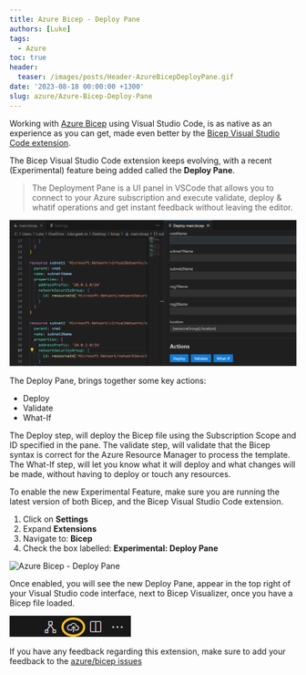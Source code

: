 ```yaml
---
title: Azure Bicep - Deploy Pane
authors: [Luke]
tags:
  - Azure
toc: true
header:
  teaser: /images/posts/Header-AzureBicepDeployPane.gif
date: '2023-08-18 00:00:00 +1300'
slug: azure/Azure-Bicep-Deploy-Pane
---
```


Working with [Azure Bicep](https://learn.microsoft.com/en-us/azure/azure-resource-manager/bicep/overview?tabs=bicep&WT.mc_id=AZ-MVP-5004796) using Visual Studio Code, is as native as an experience as you can get, made even better by the [Bicep Visual Studio Code extension](https://marketplace.visualstudio.com/items?itemName=ms-azuretools.vscode-bicep).

The Bicep Visual Studio Code extension keeps evolving, with a recent (Experimental) feature being added called the **Deploy Pane**.

> The Deployment Pane is a UI panel in VSCode that allows you to connect to your Azure subscription and execute validate, deploy & whatif operations and get instant feedback without leaving the editor.

![Azure Bicep - Deploy Pane](/images/posts/VisualStudioCode_DeployPane.png)

The Deploy Pane, brings together some key actions:

* Deploy
* Validate
* What-If

The Deploy step, will deploy the Bicep file using the Subscription Scope and ID specified in the pane.
The validate step, will validate that the Bicep syntax is correct for the Azure Resource Manager to process the template.
The What-If step, will let you know what it will deploy and what changes will be made, without having to deploy or touch any resources.

To enable the new Experimental Feature, make sure you are running the latest version of both Bicep, and the Bicep Visual Studio Code extension.

1. Click on **Settings**
2. Expand **Extensions**
3. Navigate to: **Bicep**
4. Check the box labelled: **Experimental: Deploy Pane**

![Azure Bicep - Deploy Pane](/images/posts/Bicep-DeploymentPreviewPane.gif)

Once enabled, you will see the new Deploy Pane, appear in the top right of your Visual Studio code interface, next to Bicep Visualizer, once you have a Bicep file loaded.

![Azure Bicep - Deploy Pane](/images/posts/VisualStudioCode_DeployPaneIcon.png)

If you have any feedback regarding this extension, make sure to add your feedback to the [azure/bicep issues](https://github.com/Azure/bicep/issues)
